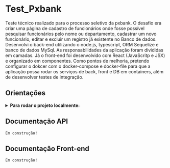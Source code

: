 # Test_Pxbank
Teste técnico realizado para o processo seletivo da pxbank. O desafio era criar uma página de cadastro de funcionários onde fosse possível pesquisar funcionários pelo nome ou departamento, cadastrar um novo funcionário, editar e excluir um registro já existente no Banco de dados.
    Desenvolvi o back-end utilizando o node.js, typescript, ORM Sequelize e banco de dados MySql. As responsabilidades da aplicação foram divididas em camadas. Já o front-end foi desenvolvido com React (JavaScritp e JSX) e organizado em componentes.
    Como pontos de melhoria, pretendo configurar o dokcer com o docker-compose e docker-file para que a aplicação possa rodar os serviços de back, front e DB em containers, além de desenvolver testes de integração.


## Orientações
<details>
<summary><strong>Para rodar o projeto localmente:</strong></summary>

1. Clone o repositório
        - Use o comando: `git clone https://github.com/JoussemarBorges/Test_Pxbank`.
        - Entre na pasta do repositório que você acabou de clonar:
        - `cd Test_Pxbank`

2. Acesse o diretório backend e instale as dependências:
        - `npm install`

3. Acesse o diretório frontend e instale as dependências:
    - `npm install`

4. Instale as dependências na pasta raiz:
    - `npm install`

5. Certifique-se de ter o MySQL instalado ou um container com a imagem do MySQL rodando.

    - Para criar o container com a imagem do MySQL via Docker, utilize o comando abaixo:
        * docker container create --name <nome_do_container> -it -e MYSQL_ROOT_PASSWORD=<senha_de_acesso> -p 3003:3306 mysql:5.7
            ** -it para rodar no modo interativo;
            * --name para definir o nome do container;
            * -e para definir a variável de ambiente e atribuir uma senha de acesso ao db pelo terminal interativo ou cm o workbench, por exemplo.
            * -p para definir a porta. A porta padrão é 3306 mas é possivel redefinir conforme no exemplo acima
            * no fim, já foi definido a imagem e a versão, caso não tenha a imagem instalada o pr

6. Configuração default das portas:
    - MySQL: porta 3003:
        * pode ser alterado no arquivo backend/src/database/config/config.ts

    - Back-end: 3001:
        * pode ser alterado no arquivo backend/src/server.ts

    - Front-end: 3000:
        * Ao subir o front-end o React tenta setar essa porta por padrão,
        porém se ela estiver ocupada será sugerido outra. recomendo usar a 
        porta padrão.


7. Para subir os serviços:

    - O serviço do banco de dados deverá ser feito de acordo com a sua opção
    pelo local ou via docker, mas é importante que ele esteja rodando na porta 
    3003 ou conforme porta escolhida, caso seja alterado conforme informações 
    do ponto anterior;

    - Entre no diretório /backend pelo terminal e rode o comando npm run dev;
        * Ao final do processo deverá aparecer a mensagem "Rodando!"
        * Caso não rode, verifique se o MySQL está rodando na porta 3003

    - Entre no diretório /frontend e rode o comando npm start pelo terminl.

8. Pronto! A partir de agora já é possível utilizar a página de funcionários!
    
</details>

## Documentação API
    Em construção!
    
## Documentação Front-end

    Em construção!
